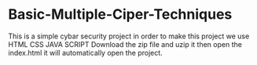 # Basic-Multiple-Ciper-Techniques
This is a simple cybar security project in order to make this project we use
HTML
CSS
JAVA SCRIPT
Download the zip file and uzip it then open the index.html it will automatically open the project.
